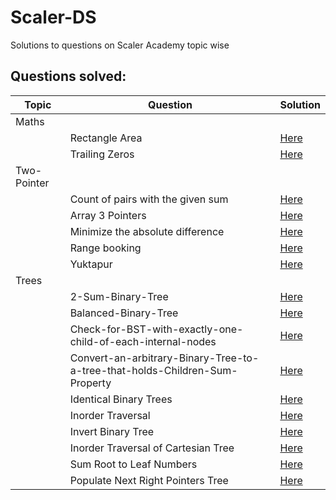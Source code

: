 # Scaler-DS
Solutions to questions on Scaler Academy topic wise

## Questions solved:

| Topic | Question | Solution |
| ----- | -------- | -------- |
| Maths |||
|| Rectangle Area | [Here]() |
|| Trailing Zeros | [Here]() |
| Two-Pointer|||
||  Count of pairs with the given sum | [Here]() |
|| Array 3 Pointers | [Here]() |
|| Minimize the absolute difference | [Here]() | 
|| Range booking | [Here]() | 
|| Yuktapur | [Here]() |
| Trees |||
|| 2-Sum-Binary-Tree | [Here]() | 
|| Balanced-Binary-Tree | [Here]() | 
|| Check-for-BST-with-exactly-one-child-of-each-internal-nodes | [Here]() |
|| Convert-an-arbitrary-Binary-Tree-to-a-tree-that-holds-Children-Sum-Property | [Here]() || 
|| Identical Binary Trees| [Here]() |
|| Inorder Traversal | [Here]() |
|| Invert Binary Tree | [Here]() |
|| Inorder Traversal of Cartesian Tree | [Here]() |
|| Sum Root to Leaf Numbers | [Here]() | 
|| Populate Next Right Pointers Tree | [Here]() |  
